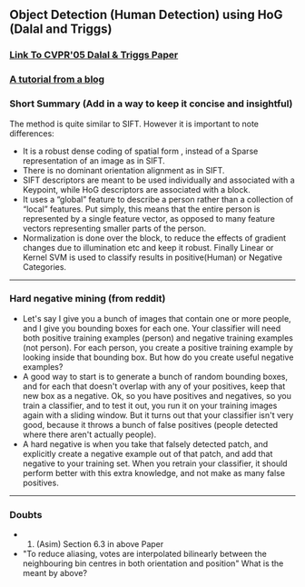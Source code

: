 
## Object Detection (Human Detection) using HoG (Dalal and Triggs)

### [Link To CVPR'05 Dalal & Triggs Paper](http://lear.inrialpes.fr/people/triggs/pubs/Dalal-cvpr05.pdf)

### [A tutorial from a blog](http://mccormickml.com/2013/05/09/hog-person-detector-tutorial/)

### Short Summary (Add in a way to keep it concise and insightful)

The method is quite similar to SIFT. However it is important to note differences:

- It is a robust dense coding of spatial form , instead of a Sparse representation of an image as in SIFT.
- There is no dominant orientation alignment as in SIFT.
- SIFT descriptors are meant to be used individually and associated with a Keypoint, while HoG descriptors are associated with a block.
- It uses a “global” feature to describe a person rather than a collection of “local” features. Put simply, this means that the entire person is represented by a single feature vector, as opposed to many feature vectors representing smaller parts of the person. 
- Normalization is done over the block, to reduce the effects of gradient changes due to illumination etc and keep it robust. Finally Linear or Kernel SVM is used to classify results in positive(Human) or Negative Categories.

---

### Hard negative mining (from reddit)
- Let's say I give you a bunch of images that contain one or more people, and I give you bounding boxes for each one. Your classifier will need both positive training examples (person) and negative training examples (not person). For each person, you create a positive training example by looking inside that bounding box. But how do you create useful negative examples?
- A good way to start is to generate a bunch of random bounding boxes, and for each that doesn't overlap with any of your positives, keep that new box as a negative. Ok, so you have positives and negatives, so you train a classifier, and to test it out, you run it on your training images again with a sliding window. But it turns out that your classifier isn't very good, because it throws a bunch of false positives (people detected where there aren't actually people).
- A hard negative is when you take that falsely detected patch, and explicitly create a negative example out of that patch, and add that negative to your training set. When you retrain your classifier, it should perform better with this extra knowledge, and not make as many false positives.

---

### Doubts

- 1. (Asim) Section 6.3 in above Paper 
- "To reduce aliasing, votes are interpolated bilinearly between the neighbouring bin centres in both orientation and position" What is the meant by above?


